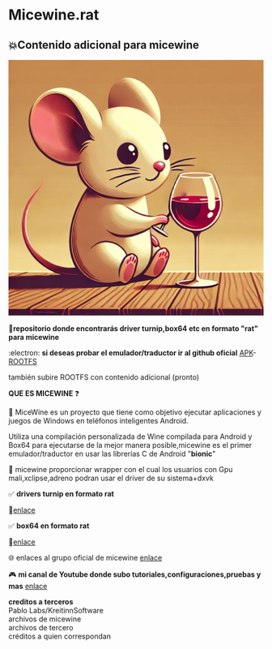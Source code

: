 # Micewine.rat
## :boom:**Contenido adicional para micewine**

![logo](https://github.com/Honkonx/Micewine.rat/blob/main/logo.jpg)
 
:beginner:**repositorio donde encontrarás driver turnip,box64 etc en formato "rat" para micewine**

:electron: **si deseas probar el emulador/traductor ir al github oficial** [APK](https://github.com/KreitinnSoftware/MiceWine-Application/releases)-[ROOTFS](https://github.com/KreitinnSoftware/MiceWine-RootFS-Generator/releases)

también subire ROOTFS con contenido adicional (pronto)

**QUE ES MICEWINE** :question:

:mega: MiceWine es un proyecto que tiene como objetivo ejecutar aplicaciones y juegos de Windows en teléfonos inteligentes Android.

Utiliza una compilación personalizada de Wine compilada para Android y Box64 para ejecutarse de la mejor manera posible,micewine es el primer emulador/traductor en usar las librerías C de Android "**bionic**"

:iphone: micewine proporcionar wrapper con el cual los usuarios con Gpu mali,xclipse,adreno podran usar el driver de su sistema+dxvk

:white_check_mark: **drivers turnip en formato rat**

:pushpin:[enlace](https://github.com/Honkonx/Micewine.rat/releases/tag/Turnip-wrapper_rat)

:white_check_mark: **box64 en formato rat**

:pushpin:[enlace](https://github.com/Honkonx/Micewine.rat/releases/tag/Box64_rat)

:globe_with_meridians: enlaces al grupo oficial de micewine [enlace](https://t.me/micewine_ofc)

:video_game: **mi canal de Youtube donde subo tutoriales,configuraciones,pruebas y mas** [enlace](https://youtube.com/@honkon_?si=4Goh6uKwIvzOdWXB)

**creditos a terceros**  
Pablo Labs/KreitinnSoftware             
archivos de micewine                    
archivos de tercero                     
créditos a quien correspondan
